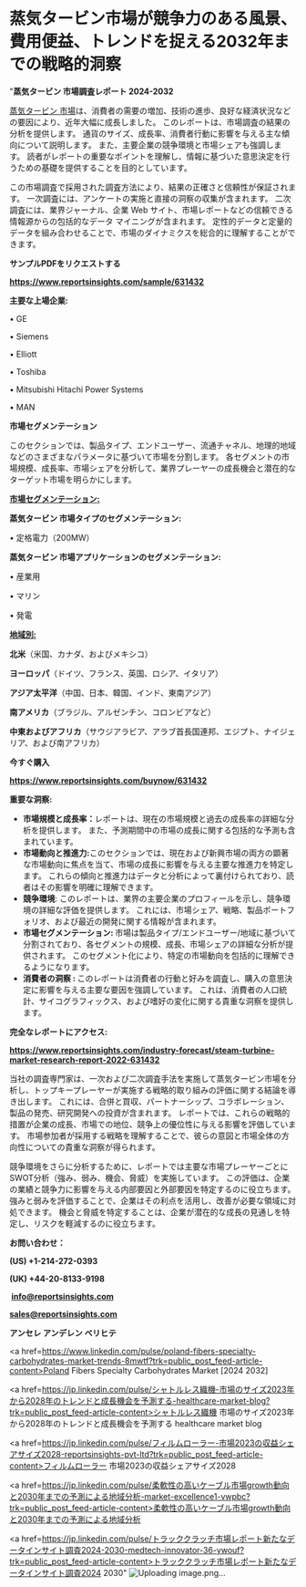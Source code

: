 # 蒸気タービン市場が競争力のある風景、費用便益、トレンドを捉える2032年までの戦略的洞察

"<strong>蒸気タービン 市場調査レポート 2024-2032</strong>

<a href=https://www.reportsinsights.com/sample/631432>蒸気タービン 市場</a>は、消費者の需要の増加、技術の進歩、良好な経済状況などの要因により、近年大幅に成長しました。 このレポートは、市場調査の結果の分析を提供します。 通貨のサイズ、成長率、消費者行動に影響を与える主な傾向について説明します。 また、主要企業の競争環境と市場シェアも強調します。 読者がレポートの重要なポイントを理解し、情報に基づいた意思決定を行うための基礎を提供することを目的としています。

この市場調査で採用された調査方法により、結果の正確さと信頼性が保証されます。 一次調査には、アンケートの実施と直接の洞察の収集が含まれます。 二次調査には、業界ジャーナル、企業 Web サイト、市場レポートなどの信頼できる情報源からの包括的なデータ マイニングが含まれます。 定性的データと定量的データを組み合わせることで、市場のダイナミクスを総合的に理解することができます。

<strong><b>サンプルPDFをリクエストする</b></strong>

<a href=https://www.reportsinsights.com/sample/631432><strong><u>https://www.reportsinsights.com/sample/631432</u></strong></a>

<strong>主要な上場企業:</strong>

• GE

• Siemens

• Elliott

• Toshiba

• Mitsubishi Hitachi Power Systems

• MAN

<strong>市場セグメンテーション</strong>

このセクションでは、製品タイプ、エンドユーザー、流通チャネル、地理的地域などのさまざまなパラメータに基づいて市場を分割します。 各セグメントの市場規模、成長率、市場シェアを分析して、業界プレーヤーの成長機会と潜在的なターゲット市場を明らかにします。

<strong><u>市場セグメンテーション</u></strong><strong><u>:</u></strong>

<strong>蒸気タービン 市場タイプのセグメンテーション:</strong>

• 定格電力（200MW）

<strong>蒸気タービン 市場アプリケーションのセグメンテーション:</strong>

• 産業用

• マリン

• 発電

<strong><u>地域別</u></strong><strong><u>:</u></strong>

<strong>北米</strong>（米国、カナダ、およびメキシコ）

<strong>ヨーロッパ</strong>（ドイツ、フランス、英国、ロシア、イタリア）

<strong>アジア太平洋</strong>（中国、日本、韓国、インド、東南アジア）

<strong>南アメリカ</strong>（ブラジル、アルゼンチン、コロンビアなど）

<strong>中東およびアフリカ</strong>（サウジアラビア、アラブ首長国連邦、エジプト、ナイジェリア、および南アフリカ）

<strong>今すぐ購入</strong>

<a href=https://www.reportsinsights.com/buynow/631432><strong><u>https://www.reportsinsights.com/buynow/631432</u></strong></a>

<strong>重要な洞察:</strong>
<ul>
  <li><strong>市場規模と成長率：</strong>レポートは、現在の市場規模と過去の成長率の詳細な分析を提供します。 また、予測期間中の市場の成長に関する包括的な予測も含まれています。</li>
  <li><strong>市場動向と推進力:</strong>このセクションでは、現在および新興市場の両方の顕著な市場動向に焦点を当て、市場の成長に影響を与える主要な推進力を特定します。 これらの傾向と推進力はデータと分析によって裏付けられており、読者はその影響を明確に理解できます。</li>
  <li><strong>競争環境</strong>: このレポートは、業界の主要企業のプロフィールを示し、競争環境の詳細な評価を提供します。 これには、市場シェア、戦略、製品ポートフォリオ、および最近の開発に関する情報が含まれます。</li>
  <li><strong>市場セグメンテーション: </strong>市場は製品タイプ/エンドユーザー/地域に基づいて分割されており、各セグメントの規模、成長、市場シェアの詳細な分析が提供されます。 このセグメント化により、特定の市場動向を包括的に理解できるようになります。</li>
  <li><strong>消費者の洞察 : </strong>このレポートは消費者の行動と好みを調査し、購入の意思決定に影響を与える主要な要因を強調しています。 これは、消費者の人口統計、サイコグラフィックス、および嗜好の変化に関する貴重な洞察を提供します。</li>
</ul>
<strong>完全なレポートにアクセス:</strong>

<a href=https://www.reportsinsights.com/industry-forecast/steam-turbine-market-research-report-2022-631432><strong><u><b>https://www.reportsinsights.com/industry-forecast/steam-turbine-market-research-report-2022-631432</b></u></strong></a>

当社の調査専門家は、一次および二次調査手法を実施して蒸気タービン市場を分析し、トップキープレーヤーが実施する戦略的取り組みの評価に関する結論を導き出します。 これには、合併と買収、パートナーシップ、コラボレーション、製品の発売、研究開発への投資が含まれます。 レポートでは、これらの戦略的措置が企業の成長、市場での地位、競争上の優位性に与える影響を評価しています。 市場参加者が採用する戦略を理解することで、彼らの意図と市場全体の方向性についての貴重な洞察が得られます。

競争環境をさらに分析するために、レポートでは主要な市場プレーヤーごとにSWOT分析（強み、弱み、機会、脅威）を実施しています。 この評価は、企業の業績と競争力に影響を与える内部要因と外部要因を特定するのに役立ちます。 強みと弱みを評価することで、企業はその利点を活用し、改善が必要な領域に対処できます。 機会と脅威を特定することは、企業が潜在的な成長の見通しを特定し、リスクを軽減するのに役立ちます。

<strong>お問い合わせ：</strong>

<strong>(US) +1-214-272-0393</strong>

<strong>(UK) +44-20-8133-9198</strong>

<strong> </strong><a href=info@reportsinsights.com><strong><u>info@reportsinsights.com</u></strong></a>

<a href=sales@reportsinsights.com><strong><u>sales@reportsinsights.com</u></strong></a>

<strong>アンセレ アンデレン ベリヒテ</strong>

<a href=https://www.linkedin.com/pulse/poland-fibers-specialty-carbohydrates-market-trends-8mwtf?trk=public_post_feed-article-content>Poland Fibers Specialty Carbohydrates Market [2024 2032]</a>

<a href=https://jp.linkedin.com/pulse/シャトルレス織機-市場のサイズ2023年から2028年のトレンドと成長機会を予測する-healthcare-market-blog?trk=public_post_feed-article-content>シャトルレス織機 市場のサイズ2023年から2028年のトレンドと成長機会を予測する healthcare market blog</a>

<a href=https://jp.linkedin.com/pulse/フィルムローラー-市場2023の収益シェアサイズ2028-reportsinsights-pvt-ltd?trk=public_post_feed-article-content>フィルムローラー 市場2023の収益シェアサイズ2028</a>

<a href=https://jp.linkedin.com/pulse/柔軟性の高いケーブル市場growth動向と2030年までの予測による地域分析-market-excellence1-vwpbc?trk=public_post_feed-article-content>柔軟性の高いケーブル市場growth動向と2030年までの予測による地域分析</a>

<a href=https://jp.linkedin.com/pulse/トラッククラッチ市場レポート新たなデータインサイト調査2024-2030-medtech-innovator-36-ywouf?trk=public_post_feed-article-content>トラッククラッチ市場レポート新たなデータインサイト調査2024 2030</a>"
![Uploading image.png…]()
